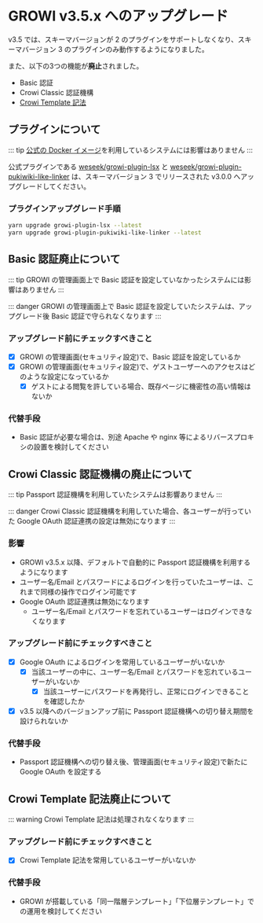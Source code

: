 # GROWI v3.5.x へのアップグレード

v3.5 では、スキーマバージョンが 2 のプラグインをサポートしなくなり、スキーマバージョン 3 のプラグインのみ動作するようになりました。

また、以下の3つの機能が**廃止**されました。

- Basic 認証
- Crowi Classic 認証機構
- [Crowi Template 記法](https://medium.com/crowi-book/crowi-v1-5-0-5a62e7c6be90)

## プラグインについて

::: tip
[公式の Docker イメージ](https://hub.docker.com/r/weseek/growi/)を利用しているシステムには影響はありません
:::

<!-- textlint-disable weseek/sentence-length -->
公式プラグインである [weseek/growi-plugin-lsx](https://github.com/growilabs/growi-plugin-lsx) と [weseek/growi-plugin-pukiwiki-like-linker](https://github.com/growilabs/growi-plugin-pukiwiki-like-linker) は、スキーマバージョン 3 でリリースされた v3.0.0 へアップグレードしてください。
<!-- textlint-enable weseek/sentence-length -->

### プラグインアップグレード手順

```bash
yarn upgrade growi-plugin-lsx --latest
yarn upgrade growi-plugin-pukiwiki-like-linker --latest
```

## Basic 認証廃止について

::: tip
GROWI の管理画面上で Basic 認証を設定していなかったシステムには影響はありません
:::

::: danger
GROWI の管理画面上で Basic 認証を設定していたシステムは、アップグレード後 Basic 認証で守られなくなります
:::

### アップグレード前にチェックすべきこと

- [x] GROWI の管理画面(セキュリティ設定)で、Basic 認証を設定しているか
- [x] GROWI の管理画面(セキュリティ設定)で、ゲストユーザーへのアクセスはどのような設定になっているか
    - [x] ゲストによる閲覧を許している場合、既存ページに機密性の高い情報はないか

### 代替手段

- Basic 認証が必要な場合は、別途 Apache や nginx 等によるリバースプロキシの設置を検討してください


## Crowi Classic 認証機構の廃止について

::: tip
Passport 認証機構を利用していたシステムは影響ありません
:::

::: danger
Crowi Classic 認証機構を利用していた場合、各ユーザーが行っていた Google OAuth 認証連携の設定は無効になります
:::

### 影響

- GROWI v3.5.x 以降、デフォルトで自動的に Passport 認証機構を利用するようになります
- ユーザー名/Email とパスワードによるログインを行っていたユーザーは、これまで同様の操作でログイン可能です
- Google OAuth 認証連携は無効になります
    - ユーザー名/Email とパスワードを忘れているユーザーはログインできなくなります

### アップグレード前にチェックすべきこと

- [x] Google OAuth によるログインを常用しているユーザーがいないか
    - [x] 当該ユーザーの中に、ユーザー名/Email とパスワードを忘れているユーザーがいないか
        - [x] 当該ユーザーにパスワードを再発行し、正常にログインできることを確認したか
- [x] v3.5 以降へのバージョンアップ前に Passport 認証機構への切り替え期間を設けられないか

### 代替手段

- Passport 認証機構への切り替え後、管理画面(セキュリティ設定)で新たに Google OAuth を設定する


## Crowi Template 記法廃止について

::: warning
Crowi Template 記法は処理されなくなります
:::

### アップグレード前にチェックすべきこと

- [x] Crowi Template 記法を常用しているユーザーがいないか

### 代替手段

- GROWI が搭載している「同一階層テンプレート」「下位層テンプレート」での運用を検討してください


